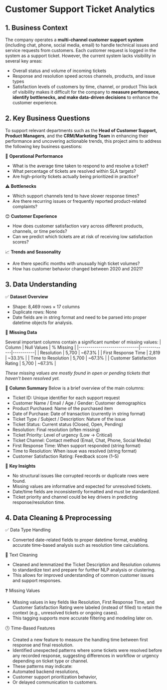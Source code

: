 # Customer Support Ticket Analytics

## 1. Business Context
The company operates a **multi-channel customer support system** (including chat, phone, social media, email) to handle technical issues and service requests from customers. Each customer request is logged in the system as a support ticket.
However, the current system lacks visibility in several key areas:
- Overall status and volume of incoming tickets
- Response and resolution speed across channels, products, and issue types
- Satisfaction levels of customers by time, channel, or product
This lack of visibility makes it difficult for the company to **measure performance, identify bottlenecks, and make data-driven decisions** to enhance the customer experience.

## 2. Key Business Questions
To support relevant departments such as the **Head of Customer Support, Product Managers**, and the **CRM/Marketing Team** in enhancing their performance and uncovering actionable trends, this project aims to address the following key business questions:

📌 **Operational Performance**
- What is the average time taken to respond to and resolve a ticket?
- What percentage of tickets are resolved within SLA targets?
- Are high-priority tickets actually being prioritized in practice?

⚠️ **Bottlenecks**
- Which support channels tend to have slower response times?
- Are there recurring issues or frequently reported product-related complaints?

😊 **Customer Experience**
- How does customer satisfaction vary across different products, channels, or time periods?
- Can we predict which tickets are at risk of receiving low satisfaction scores?

📈 **Trends and Seasonality**
- Are there specific months with unusually high ticket volumes?
- How has customer behavior changed between 2020 and 2021?

## 3. Data Understanding
✅ **Dataset Overview**
- Shape: 8,469 rows × 17 columns
- Duplicate rows: None
- Date fields are in string format and need to be parsed into proper datetime objects for analysis.

🔎 **Missing Data**

Several important columns contain a significant number of missing values:
| Column                        | Null Values | % Missing |
|------------------------------|-------------|-----------|
| Resolution                   | 5,700       | ~67.3%    |
| First Response Time          | 2,819       | ~33.3%    |
| Time to Resolution           | 5,700       | ~67.3%    |
| Customer Satisfaction Rating | 5,700       | ~67.3%    |

*These missing values are mostly found in open or pending tickets that haven't been resolved yet.*

🧾 **Column Summary**
Below is a brief overview of the main columns:
- Ticket ID: Unique identifier for each support request
- Customer Name / Email / Age / Gender: Customer demographics
- Product Purchased: Name of the purchased item
- Date of Purchase: Date of transaction (currently in string format)
- Ticket Type / Subject / Description: Nature of the issue
- Ticket Status: Current status (Closed, Open, Pending)
- Resolution: Final resolution (often missing)
- Ticket Priority: Level of urgency (Low → Critical)
- Ticket Channel: Contact method (Email, Chat, Phone, Social Media)
- First Response Time: When support responded (string format)
- Time to Resolution: When issue was resolved (string format)
- Customer Satisfaction Rating: Feedback score (1–5)

🧠 **Key Insights**
- No structural issues like corrupted records or duplicate rows were found.
- Missing values are informative and expected for unresolved tickets.
- Date/time fields are inconsistently formatted and must be standardized.
- Ticket priority and channel could be key drivers in predicting response/resolution time.

## 4. Data Cleaning & Preprocessing

✅ Data Type Handling
- Converted date-related fields to proper datetime format, enabling accurate time-based analysis such as resolution time calculations.

🧹 Text Cleaning
- Cleaned and lemmatized the Ticket Description and Resolution columns to standardize text and prepare for further NLP analysis or clustering.
- This allows for improved understanding of common customer issues and support responses.

❓ Missing Values
- Missing values in key fields like Resolution, First Response Time, and Customer Satisfaction Rating were labeled (instead of filled) to retain the context (e.g., unresolved tickets or ongoing cases).
- This tagging supports more accurate filtering and modeling later on.

🕒 Time-Based Features
- Created a new feature to measure the handling time between first response and final resolution.
- Identified unexpected patterns where some tickets were resolved before any recorded response, suggesting differences in workflow or urgency depending on ticket type or channel.
- These patterns may indicate:
 - Automated backend resolutions,
 - Customer support prioritization behavior,
 - Or delayed communication to customers.
